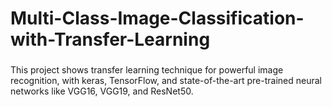 # Multi-Class-Image-Classification-with-Transfer-Learning
###
This project shows transfer learning technique for powerful image recognition, with keras, TensorFlow, and state-of-the-art pre-trained neural networks like VGG16, VGG19, and ResNet50.
